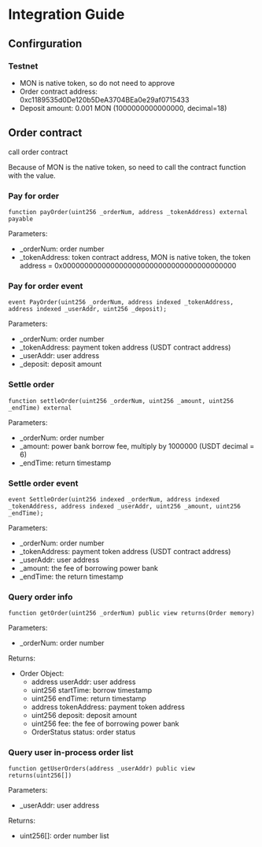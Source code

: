 # Integration Guide

## Confirguration

### Testnet

- MON is native token, so do not need to approve
- Order contract address: 0xc1189535d0De120b5DeA3704BEa0e29af0715433
- Deposit amount: 0.001 MON (1000000000000000, decimal=18)

## Order contract

call order contract

Because of MON is the native token, so need to call the contract function with the value.

### Pay for order

    function payOrder(uint256 _orderNum, address _tokenAddress) external payable

Parameters:
- _orderNum: order number
- _tokenAddress: token contract address, MON is native token, the token address = 0x0000000000000000000000000000000000000000

### Pay for order event

    event PayOrder(uint256 _orderNum, address indexed _tokenAddress, address indexed _userAddr, uint256 _deposit);

Parameters:
- _orderNum: order number
- _tokenAddress: payment token address (USDT contract address)
- _userAddr: user address
- _deposit: deposit amount

### Settle order

    function settleOrder(uint256 _orderNum, uint256 _amount, uint256 _endTime) external

Parameters:
- _orderNum: order number
- _amount: power bank borrow fee, multiply by 1000000 (USDT decimal = 6)
- _endTime: return timestamp

### Settle order event

    event SettleOrder(uint256 indexed _orderNum, address indexed _tokenAddress, address indexed _userAddr, uint256 _amount, uint256 _endTime);

Parameters:
- _orderNum: order number
- _tokenAddress: payment token address (USDT contract address)
- _userAddr: user address
- _amount: the fee of borrowing power bank
- _endTime: the return timestamp

### Query order info

    function getOrder(uint256 _orderNum) public view returns(Order memory)

Parameters:
- _orderNum: order number

Returns:
- Order Object:
  - address userAddr: user address
  - uint256 startTime: borrow timestamp
  - uint256 endTime: return timestamp
  - address tokenAddress: payment token address
  - uint256 deposit: deposit amount
  - uint256 fee: the fee of borrowing power bank
  - OrderStatus status: order status

### Query user in-process order list

    function getUserOrders(address _userAddr) public view returns(uint256[])

Parameters:
- _userAddr: user address

Returns:
- uint256[]: order number list